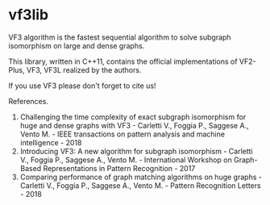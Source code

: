 # vf3lib
VF3 algorithm is the fastest sequential algorithm to solve subgraph isomorphism on large and dense graphs.

This library, written in C++11, contains the official implementations of VF2-Plus, VF3, VF3L realized by the authors.

If you use VF3 please don't forget to cite us!

References.
1. Challenging the time complexity of exact subgraph isomorphism for huge and dense graphs with VF3 - Carletti V., Foggia P., Saggese A., Vento M. - IEEE transactions on pattern analysis and machine intelligence - 2018
2. Introducing VF3: A new algorithm for subgraph isomorphism - Carletti V., Foggia P., Saggese A., Vento M. - International Workshop on Graph-Based Representations in Pattern Recognition - 2017
3. Comparing performance of graph matching algorithms on huge graphs - Carletti V., Foggia P., Saggese A., Vento M. - Pattern Recognition Letters - 2018
